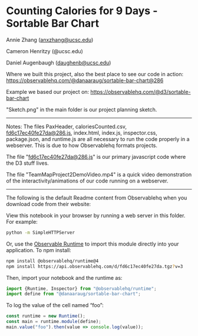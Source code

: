 # Counting Calories for 9 Days - Sortable Bar Chart

Annie Zhang (anxzhang@ucsc.edu)

Cameron Henritzy (@ucsc.edu)

Daniel Augenbaugh (daughenb@ucsc.edu)

Where we built this project, also the best place to see our code in action: https://observablehq.com/@danaaraug/sortable-bar-chart@286

Example we based our project on: https://observablehq.com/@d3/sortable-bar-chart

"Sketch.png" in the main folder is our project planning sketch.

---

Notes: The files PaxHeader, caloriesCounted.csv, fd6c17ec40fe27da@286.js, index.html, index.js, inspector.css, package.json, and runtime.js are all necessary to run the code properly in a webserver. This is due to how Observablehq formats projects.

The file "fd6c17ec40fe27da@286.js" is our primary javascript code where the D3 stuff lives.

The file "TeamMapProject2DemoVideo.mp4" is a quick video demonstration of the interactivity/animations of our code running on a webserver.

---

The following is the default Readme content from Observablehq when you download code from their website:

View this notebook in your browser by running a web server in this folder. For
example:

~~~sh
python -m SimpleHTTPServer
~~~

Or, use the [Observable Runtime](https://github.com/observablehq/runtime) to
import this module directly into your application. To npm install:

~~~sh
npm install @observablehq/runtime@4
npm install https://api.observablehq.com/d/fd6c17ec40fe27da.tgz?v=3
~~~

Then, import your notebook and the runtime as:

~~~js
import {Runtime, Inspector} from "@observablehq/runtime";
import define from "@danaaraug/sortable-bar-chart";
~~~

To log the value of the cell named “foo”:

~~~js
const runtime = new Runtime();
const main = runtime.module(define);
main.value("foo").then(value => console.log(value));
~~~
